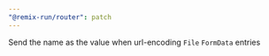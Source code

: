 ```yaml
---
"@remix-run/router": patch
---
```


Send the name as the value when url-encoding `File` `FormData` entries
